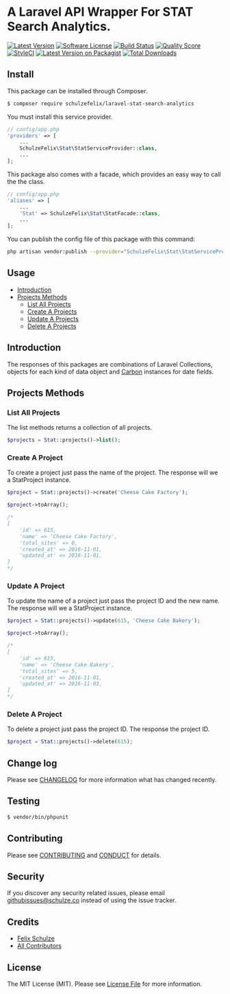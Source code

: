 # A Laravel API Wrapper For STAT Search Analytics.

[![Latest Version](https://img.shields.io/github/release/schulzefelix/laravel-stat-search-analytics.svg?style=flat-square)](https://github.com/schulzefelix/laravel-stat-search-analytics/releases)
[![Software License][ico-license]](LICENSE.md)
[![Build Status][ico-travis]][link-travis]
[![Quality Score][ico-code-quality]][link-code-quality]
[![StyleCI](https://styleci.io/repos/72838426/shield)](https://styleci.io/repos/72838426)
[![Latest Version on Packagist][ico-version]][link-packagist]
[![Total Downloads][ico-downloads]][link-downloads]

## Install

This package can be installed through Composer.

``` bash
$ composer require schulzefelix/laravel-stat-search-analytics
```

You must install this service provider.
```php
// config/app.php
'providers' => [
    ...
    SchulzeFelix\Stat\StatServiceProvider::class,
    ...
];
```

This package also comes with a facade, which provides an easy way to call the the class.

```php
// config/app.php
'aliases' => [
    ...
    'Stat' => SchulzeFelix\Stat\StatFacade::class,
    ...
];
```


You can publish the config file of this package with this command:

``` bash
php artisan vendor:publish --provider="SchulzeFelix\Stat\StatServiceProvider"
```

## Usage

- [Introduction](#introduction)
- [Projects Methods](#projects-methods)
    - [List All Projects](#projects-list)
    - [Create A Projects](#projects-create)
    - [Update A Projects](#projects-update)
    - [Delete A Projects](#projects-delete)


<a name="introduction"></a>
## Introduction

The responses of this packages are combinations of Laravel Collections, objects for each kind of data object and [Carbon](https://github.com/briannesbitt/Carbon) instances for date fields.

<a name="projects-methods"></a>
## Projects Methods

<a name="projects-list"></a>
### List All Projects
The list methods returns a collection of all projects.
``` php
$projects = Stat::projects()->list();
```

<a name="projects-create"></a>
### Create A Project
To create a project just pass the name of the project. The response will we a StatProject instance.
``` php
$project = Stat::projects()->create('Cheese Cake Factory');

$project->toArray();

/*
[
    'id' => 615,
    'name' => 'Cheese Cake Factory',
    'total_sites' => 0,
    'created_at' => 2016-11-01,
    'updated_at' => 2016-11-01,
]
*/
```

<a name="projects-update"></a>
### Update A Project
To update the name of a project just pass the project ID and the new name. The response will we a StatProject instance.
``` php
$project = Stat::projects()->update(615, 'Cheese Cake Bakery');

$project->toArray();

/*
[
    'id' => 615,
    'name' => 'Cheese Cake Bakery',
    'total_sites' => 5,
    'created_at' => 2016-11-01,
    'updated_at' => 2016-11-03,
]
*/
```

<a name="projects-delete"></a>
### Delete A Project
To delete a project just pass the project ID. The response the project ID.
``` php
$project = Stat::projects()->delete(615);
```

## Change log

Please see [CHANGELOG](CHANGELOG.md) for more information what has changed recently.

## Testing

``` bash
$ vendor/bin/phpunit
```

## Contributing

Please see [CONTRIBUTING](CONTRIBUTING.md) and [CONDUCT](CONDUCT.md) for details.

## Security

If you discover any security related issues, please email githubissues@schulze.co instead of using the issue tracker.

## Credits

- [Felix Schulze][link-author]
- [All Contributors][link-contributors]

## License

The MIT License (MIT). Please see [License File](LICENSE.md) for more information.

[ico-version]: https://img.shields.io/packagist/v/schulzefelix/laravel-stat-search-analytics.svg?style=flat-square
[ico-license]: https://img.shields.io/badge/license-MIT-brightgreen.svg?style=flat-square
[ico-travis]: https://img.shields.io/travis/schulzefelix/laravel-stat-search-analytics/master.svg?style=flat-square
[ico-scrutinizer]: https://img.shields.io/scrutinizer/coverage/g/schulzefelix/laravel-stat-search-analytics.svg?style=flat-square
[ico-code-quality]: https://img.shields.io/scrutinizer/g/schulzefelix/laravel-stat-search-analytics.svg?style=flat-square
[ico-downloads]: https://img.shields.io/packagist/dt/schulzefelix/laravel-stat-search-analytics.svg?style=flat-square

[link-packagist]: https://packagist.org/packages/schulzefelix/laravel-stat-search-analytics
[link-travis]: https://travis-ci.org/schulzefelix/laravel-stat-search-analytics
[link-scrutinizer]: https://scrutinizer-ci.com/g/schulzefelix/laravel-stat-search-analytics/code-structure
[link-code-quality]: https://scrutinizer-ci.com/g/schulzefelix/laravel-stat-search-analytics
[link-downloads]: https://packagist.org/packages/schulzefelix/laravel-stat-search-analytics
[link-author]: https://github.com/schulzefelix
[link-contributors]: ../../contributors
